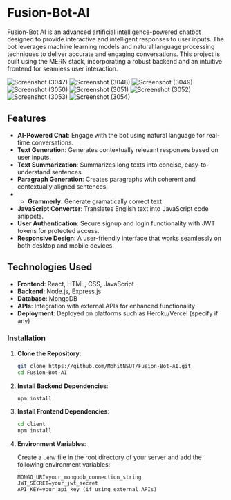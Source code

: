 # Fusion-Bot-AI

Fusion-Bot AI is an advanced artificial intelligence-powered chatbot designed to provide interactive and intelligent responses to user inputs. The bot leverages machine learning models and natural language processing techniques to deliver accurate and engaging conversations. This project is built using the MERN stack, incorporating a robust backend and an intuitive frontend for seamless user interaction.

![Screenshot (3047)](https://github.com/user-attachments/assets/07d6596a-d369-4975-ad7e-52f107f11960)
![Screenshot (3048)](https://github.com/user-attachments/assets/b2a2463a-8077-43c5-81b0-b8c85ad6bf27)
![Screenshot (3049)](https://github.com/user-attachments/assets/8f2acfcb-d95f-464a-ab8b-13f7b4ed8876)
![Screenshot (3050)](https://github.com/user-attachments/assets/8602f2c7-7f3f-4dd5-9fdf-753e86e611ca)
![Screenshot (3051)](https://github.com/user-attachments/assets/c295e7dc-0bc0-46ca-bad2-e895f3c62f49)
![Screenshot (3052)](https://github.com/user-attachments/assets/94aa472f-cc0e-4f21-9fe7-70eb10582757)
![Screenshot (3053)](https://github.com/user-attachments/assets/5aeb0eec-4c29-4303-bdbe-9729fc07cfa8)
![Screenshot (3054)](https://github.com/user-attachments/assets/d15aa659-1370-4fc2-9b2f-e04c87a49ace)


## Features

- **AI-Powered Chat**: Engage with the bot using natural language for real-time conversations.
- **Text Generation**: Generates contextually relevant responses based on user inputs.
- **Text Summarization**: Summarizes long texts into concise, easy-to-understand sentences.
- **Paragraph Generation**: Creates paragraphs with coherent and contextually aligned sentences.
- - **Grammerly**: Generate gramatically correct text
- **JavaScript Converter**: Translates English text into JavaScript code snippets.
- **User Authentication**: Secure signup and login functionality with JWT tokens for protected access.
- **Responsive Design**: A user-friendly interface that works seamlessly on both desktop and mobile devices.

## Technologies Used

- **Frontend**: React, HTML, CSS, JavaScript
- **Backend**: Node.js, Express.js
- **Database**: MongoDB
- **APIs**: Integration with external APIs for enhanced functionality
- **Deployment**: Deployed on platforms such as Heroku/Vercel (specify if any)

### Installation

1. **Clone the Repository**:
   ```bash
   git clone https://github.com/MohitNSUT/Fusion-Bot-AI.git
   cd Fusion-Bot-AI
   ```

2. **Install Backend Dependencies**:
   ```bash
   npm install
   ```

3. **Install Frontend Dependencies**:
   ```bash
   cd client
   npm install
   ```

4. **Environment Variables**:

   Create a `.env` file in the root directory of your server and add the following environment variables:
   ```
   MONGO_URI=your_mongodb_connection_string
   JWT_SECRET=your_jwt_secret
   API_KEY=your_api_key (if using external APIs)
   ```

